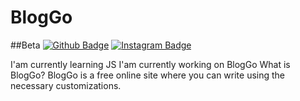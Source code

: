 # BlogGo
##Beta
[![Github Badge](https://img.shields.io/badge/-Github-000?style=quare&labelColor=000&logo=Github&logoColor=white&link=link)](https://github.com/Talha-Dag)
[![Instagram Badge](https://img.shields.io/badge/-Instagram-C13584?style=flat-quare&labelColor=C13584&logo=instagram&logoColor=white&link=link)](https://www.instagram.com/t.dag6/?igshid=MzRlODBiNWFlZA%3D%3D)

I'am currently learning JS
I'am currently working on BlogGo
What is BlogGo?
BlogGo is a free online site where you can write using the necessary customizations.


